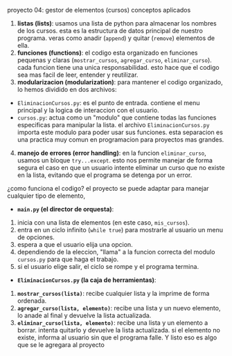 proyecto 04: gestor de elementos (cursos)
 conceptos aplicados 
1.  **listas (lists)**: usamos una lista de python para almacenar los nombres de los cursos. esta es la estructura de datos principal de nuestro programa. veras como anadir (`append`) y quitar (`remove`) elementos de ella.
2.  **funciones (functions)**: el codigo esta organizado en funciones pequenas y claras (`mostrar_cursos`, `agregar_curso`, `eliminar_curso`). cada funcion tiene una unica responsabilidad. esto hace que el codigo sea mas facil de leer, entender y reutilizar.
3.  **modularizacion (modularization)**: para mantener el codigo organizado, lo hemos dividido en dos archivos:
* `EliminacionCursos.py`: es el punto de entrada. contiene el menu principal y la logica de interaccion con el usuario.
* `cursos.py`: actua como un "modulo" que contiene todas las funciones especificas para manipular la lista. el archivo ` EliminacionCursos.py ` importa este modulo para poder usar sus funciones. esta separacion es una practica muy comun en programacion para proyectos mas grandes.
4.  **manejo de errores (error handling)**: en la funcion `eliminar_curso`, usamos un bloque `try...except`. esto nos permite manejar de forma segura el caso en que un usuario intente eliminar un curso que no existe en la lista, evitando que el programa se detenga por un error.

¿como funciona el codigo?
el proyecto se puede adaptar para manejar cualquier tipo de elemento,
* **`main.py` (el director de orquesta)**:
1.  inicia con una lista de elementos (en este caso, `mis_cursos`).
2.  entra en un ciclo infinito (`while true`) para mostrarle al usuario un menu de opciones.
3.  espera a que el usuario elija una opcion.
4.  dependiendo de la eleccion, "llama" a la funcion correcta del modulo `cursos.py` para que haga el trabajo.
5.  si el usuario elige salir, el ciclo se rompe y el programa termina.

* **` EliminacionCursos.py ` (la caja de herramientas)**:
1.  **`mostrar_cursos(lista)`**: recibe cualquier lista y la imprime de forma ordenada.
2.  **`agregar_curso(lista, elemento)`**: recibe una lista y un nuevo elemento, lo anade al final y devuelve la lista actualizada.
3.  **`eliminar_curso(lista, elemento)`**: recibe una lista y un elemento a borrar. intenta quitarlo y devuelve la lista actualizada. si el elemento no existe, informa al usuario sin que el programa falle.
Y listo eso es algo que se le agregara al proyecto
